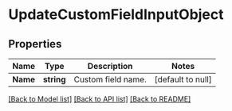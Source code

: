 # UpdateCustomFieldInputObject

## Properties
Name | Type | Description | Notes
------------ | ------------- | ------------- | -------------
**Name** | **string** | Custom field name. | [default to null]

[[Back to Model list]](../README.md#documentation-for-models) [[Back to API list]](../README.md#documentation-for-api-endpoints) [[Back to README]](../README.md)


